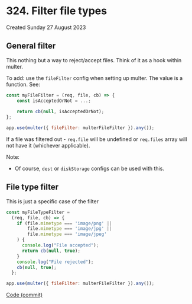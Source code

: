 # 324. Filter file types
Created Sunday 27 August 2023

## General filter
This nothing but a way to reject/accept files. Think of it as a hook within multer.

To add: use the `fileFilter` config when setting up multer. The value is a function. See:
```js
const myFileFilter = (req, file, cb) => {
	const isAcceptedOrNot = ...;
	
	return cb(null, isAcceptedOrNot);
};

app.use(multer({ fileFilter: multerFileFilter }).any());
```

If a file was filtered out - `req.file` will be undefined or `req.files` array will not have it (whichever applicable).

Note:
- Of course, `dest` or `diskStorage` configs can be used with this.

## File type filter
This is just a specific case of the filter
```js
const myFileTypeFilter =
  (req, file, cb) => {
    if (file.mimetype === 'image/png' ||
	    file.mimetype === 'image/jpg' ||
	    file.mimetype === 'image/jpeg'
    ) {
      console.log("File accepted");
      return cb(null, true);
    }
    console.log("File rejected");
    cb(null, true);
  };

app.use(multer({ fileFilter: multerFileFilter }).any());
```

[Code (commit)](https://github.com/exemplar-codes/online-shop-nodejs-branches/commit/27c5b3730de2bbadf5667eec57a0bd8b8e92f63d)